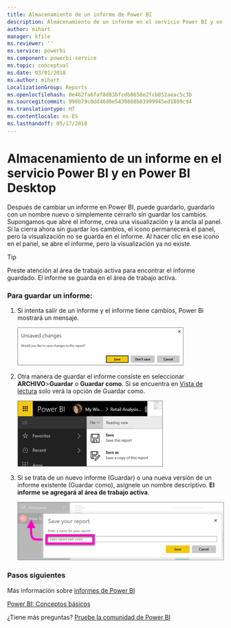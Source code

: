 ```yaml
---
title: Almacenamiento de un informe de Power BI
description: Almacenamiento de un informe en el servicio Power BI y en Power BI Desktop
author: mihart
manager: kfile
ms.reviewer: ''
ms.service: powerbi
ms.component: powerbi-service
ms.topic: conceptual
ms.date: 03/01/2018
ms.author: mihart
LocalizationGroup: Reports
ms.openlocfilehash: 0e462fa6faf8d83bfcdb8658e2fcb852aeac5c3b
ms.sourcegitcommit: 998b79c0dd46d0e5439888b83999945ed1809c94
ms.translationtype: HT
ms.contentlocale: es-ES
ms.lasthandoff: 05/17/2018
---
```

# <a name="save-a-report-in-power-bi-service-and-power-bi-desktop"></a>Almacenamiento de un informe en el servicio Power BI y en Power BI Desktop
Después de cambiar un informe en Power BI, puede guardarlo, guardarlo con un nombre nuevo o simplemente cerrarlo sin guardar los cambios. Supongamos que abre el informe, crea una visualización y la ancla al panel. Si la cierra ahora sin guardar los cambios, el icono permanecerá el panel, pero la visualización no se guarda en el informe. Al hacer clic en ese icono en el panel, se abre el informe, pero la visualización ya no existe.

> [!TIP]
> Preste atención al área de trabajo activa para encontrar el informe guardado. El informe se guarda en el área de trabajo activa.
> 
> 

### <a name="to-save-a-report"></a>Para guardar un informe:
1. Si intenta salir de un informe y el informe tiene cambios, Power Bi mostrará un mensaje.
   
   ![Guardado de cambios](media/service-report-save/power-bi-unsaved.png)
2. Otra manera de guardar el informe consiste en seleccionar **ARCHIVO**\>**Guardar** o **Guardar como**. Si se encuentra en [Vista de lectura](service-reading-view-and-editing-view.md) solo verá la opción de Guardar como. 
   
   ![Guardado de informe](media/service-report-save/power-bi-save-new.png)
3. Si se trata de un nuevo informe (Guardar) o una nueva versión de un informe existente (Guardar como), asígnele un nombre descriptivo.  **El informe se agregará al área de trabajo activa**.
   
    ![Asignación de nombre al informe](media/service-report-save/power-bi-save-dialog.png)

### <a name="next-steps"></a>Pasos siguientes
Más información sobre [informes de Power BI](service-reports.md)

[Power BI: Conceptos básicos](service-basic-concepts.md)

¿Tiene más preguntas? [Pruebe la comunidad de Power BI](http://community.powerbi.com/)

